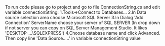 To run code please go to project and go to file ConnectionString.cs and edit variable connectionString:
  1.Tools->Connect to Databases...
  2.In Data source selection area choose Microsoft SQL Server
  3.In Dialog 'Add Connection' ServerName choose your server of SQL SERVER (In drop down if not server you can copy on
  SQL Server Management Studio. It likes 'DESKTOP-...\SQLEXPRESS')
  4.Choose database name and click Advanced. Then copy line 'Data Source.....' in variable connectionString value
  

